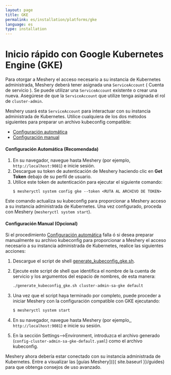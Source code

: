 ```yaml
---
layout: page
title: GKE
permalink: es/installation/platforms/gke
language: es
type: installation
---
```


# Inicio rápido con Google Kubernetes Engine (GKE)

Para otorgar a Meshery el acceso necesario a su instancia de Kubernetes administrada,
Meshery deberá tener asignada una `ServiceAccount` ( Cuenta de servicio ). Se puede utilizar una `ServiceAccount` existente o crear una nueva. Asegúrese de que la `ServiceAccount` que utilize tenga asignada el rol de `cluster-admin`.

Meshery usará esta `ServiceAccount` para interactuar con su instancia administrada de Kubernetes. Utilice cualquiera de los dos métodos siguientes para preparar un archivo kubeconfig compatible:

- [Configuración automática](#configuración-automática-recomendada)
- [Configuración manual](#configuración-manual-opcional)

#### **Configuración Automática** (Recomendada)

1. En su navegador, navegue hasta Meshery (por ejemplo, `http://localhost:9081`) e inicie sesión.
1. Descargue su token de autenticación de Meshery haciendo clic en **Get Token** debajo de su perfil de usuario.
1. Utilice este token de autenticación para ejecutar el siguiente comando:
   ```
   $ mesheryctl system config gke --token <RUTA AL ARCHIVO DE TOKEN>
   ```

Este comando actualiza su kubeconfig para proporcionar a Meshery acceso a su instancia administrada de Kubernetes.
Una vez configurado, proceda con Meshery (`mesheryctl system start`).

#### **Configuración Manual** (Opcional)

Si el procedimiento [Configuración automática](#configuración-automática-recomendada) falla ó si desea preparar manualmente su archivo kubeconfig para proporcionar a Meshery el acceso necesario a su instancia administrada de Kubernetes, realice las siguientes acciones:

1. Descargue el script de shell [generate_kubeconfig_gke.sh](./generate_kubeconfig_gke.sh).
1. Ejecute este script de shell que identifica el nombre de la cuenta de servicio y los argumentos del espacio de nombres, de esta manera:

   ```sh
   ./generate_kubeconfig_gke.sh cluster-admin-sa-gke default
   ```

1. Una vez que el script haya terminado por completo, puede proceder a iniciar Meshery con la configuración compatible con GKE ejecutando:

   ```sh
   $ mesheryctl system start
   ```

1. En su navegador, navegue hasta Meshery (por ejemplo,, `http://localhost:9081`) e inicie su sesión.
1. En la sección Settings-->Environment, introduzca el archivo generado (`config-cluster-admin-sa-gke-default.yaml`) como el archivo kubeconfig.

Meshery ahora debería estar conectado con su instancia administrada de Kubernetes. Entre a visualizar las [guías Meshery]({{ site.baseurl }}/guides) para que obtenga consejos de uso avanzado.
